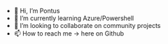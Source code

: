- 👋 Hi, I’m Pontus
- 🌱 I’m currently learning Azure/Powershell
- 💞️ I’m looking to collaborate on community projects
- 📫 How to reach me -> here on Github

<!---
wpontus/wpontus is a ✨ special ✨ repository because its `README.md` (this file) appears on your GitHub profile.
You can click the Preview link to take a look at your changes.
--->
